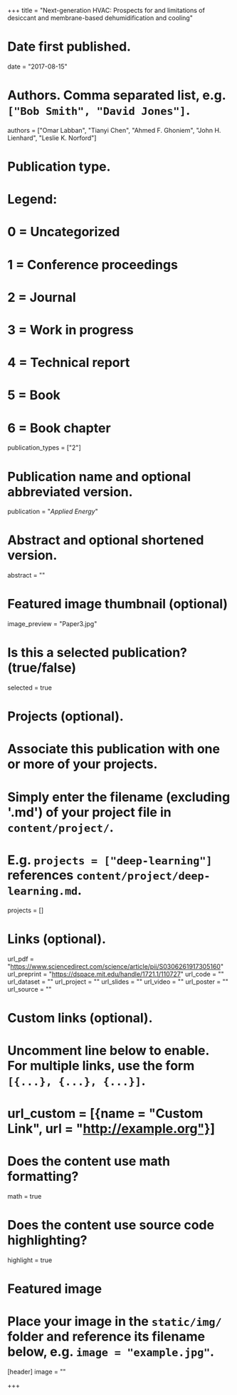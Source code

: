 +++
title = "Next-generation HVAC: Prospects for and limitations of desiccant and membrane-based dehumidification and cooling"

# Date first published.
date = "2017-08-15"

# Authors. Comma separated list, e.g. `["Bob Smith", "David Jones"]`.
authors = ["Omar Labban", "Tianyi Chen", "Ahmed F. Ghoniem", "John H. Lienhard", "Leslie K. Norford"]

# Publication type.
# Legend:
# 0 = Uncategorized
# 1 = Conference proceedings
# 2 = Journal
# 3 = Work in progress
# 4 = Technical report
# 5 = Book
# 6 = Book chapter
publication_types = ["2"]

# Publication name and optional abbreviated version.
publication = "*Applied Energy*"

# Abstract and optional shortened version.
abstract = ""

# Featured image thumbnail (optional)
image_preview = "Paper3.jpg"

# Is this a selected publication? (true/false)
selected = true

# Projects (optional).
#   Associate this publication with one or more of your projects.
#   Simply enter the filename (excluding '.md') of your project file in `content/project/`.
#   E.g. `projects = ["deep-learning"]` references `content/project/deep-learning.md`.
projects = []

# Links (optional).
url_pdf = "https://www.sciencedirect.com/science/article/pii/S0306261917305160"
url_preprint = "https://dspace.mit.edu/handle/1721.1/110727"
url_code = ""
url_dataset = ""
url_project = ""
url_slides = ""
url_video = ""
url_poster = ""
url_source = ""

# Custom links (optional).
#   Uncomment line below to enable. For multiple links, use the form `[{...}, {...}, {...}]`.
# url_custom = [{name = "Custom Link", url = "http://example.org"}]

# Does the content use math formatting?
math = true

# Does the content use source code highlighting?
highlight = true

# Featured image
# Place your image in the `static/img/` folder and reference its filename below, e.g. `image = "example.jpg"`.
[header]
image = ""

+++

